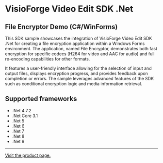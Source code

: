 ﻿# VisioForge Video Edit SDK .Net

## File Encryptor Demo (C#/WinForms)

This SDK sample showcases the integration of VisioForge Video Edit SDK .Net for creating a file encryption application within a Windows Forms environment. The application, named File Encryptor, demonstrates both fast encryption for specific codecs (H264 for video and AAC for audio) and full re-encoding capabilities for other formats.

It features a user-friendly interface allowing for the selection of input and output files, displays encryption progress, and provides feedback upon completion or errors. The sample leverages advanced features of the SDK such as conditional encryption logic and media information retrieval.

## Supported frameworks

* .Net 4.7.2
* .Net Core 3.1
* .Net 5
* .Net 6
* .Net 7
* .Net 8
* .Net 9
  
---

[Visit the product page.](https://www.visioforge.com/video-edit-sdk-net)
